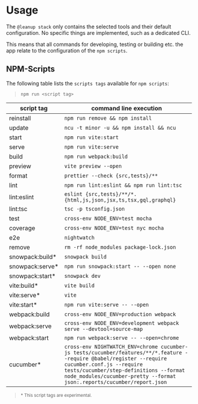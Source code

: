 # Usage

The `@leanup stack` only contains the selected tools and their default configuration. No specific things are implemented, such as a dedicated CLI.

This means that all commands for developing, testing or building etc. the app relate to the configuration of the `npm scripts`.

## NPM-Scripts

The following table lists the `scripts tags` available for `npm scripts`:

> `npm run <script tag>`

| script tag       | command line execution                                                                                                                                                                                                                                              |
| ---------------- | ------------------------------------------------------------------------------------------------------------------------------------------------------------------------------------------------------------------------------------------------------------------- |
| reinstall        | `npm run remove && npm install`                                                                                                                                                                                                                                     |
| update           | `ncu -t minor -u && npm install && ncu`                                                                                                                                                                                                                             |
| start            | `npm run vite:start`                                                                                                                                                                                                                                                |
| serve            | `npm run vite:serve`                                                                                                                                                                                                                                                |
| build            | `npm run webpack:build`                                                                                                                                                                                                                                             |
| preview          | `vite preview --open`                                                                                                                                                                                                                                               |
| format           | `prettier --check {src,tests}/**`                                                                                                                                                                                                                                   |
| lint             | `npm run lint:eslint && npm run lint:tsc`                                                                                                                                                                                                                           |
| lint:eslint      | `eslint {src,tests}/**/*.{html,js,json,jsx,ts,tsx,gql,graphql}`                                                                                                                                                                                                     |
| lint:tsc         | `tsc -p tsconfig.json`                                                                                                                                                                                                                                              |
| test             | `cross-env NODE_ENV=test mocha`                                                                                                                                                                                                                                     |
| coverage         | `cross-env NODE_ENV=test nyc mocha`                                                                                                                                                                                                                                 |
| e2e              | `nightwatch`                                                                                                                                                                                                                                                        |
| remove           | `rm -rf node_modules package-lock.json`                                                                                                                                                                                                                             |
| snowpack:build\* | `snowpack build`                                                                                                                                                                                                                                                    |
| snowpack:serve\* | `npm run snowpack:start -- --open none`                                                                                                                                                                                                                             |
| snowpack:start\* | `snowpack dev`                                                                                                                                                                                                                                                      |
| vite:build\*     | `vite build`                                                                                                                                                                                                                                                        |
| vite:serve\*     | `vite`                                                                                                                                                                                                                                                              |
| vite:start\*     | `npm run vite:serve -- --open`                                                                                                                                                                                                                                      |
| webpack:build    | `cross-env NODE_ENV=production webpack`                                                                                                                                                                                                                             |
| webpack:serve    | `cross-env NODE_ENV=development webpack serve --devtool=source-map`                                                                                                                                                                                                 |
| webpack:start    | `npm run webpack:serve -- --open=chrome`                                                                                                                                                                                                                            |
| cucumber\*       | `cross-env NIGHTWATCH_ENV=chrome cucumber-js tests/cucumber/features/**/*.feature --require @babel/register --require cucumber.conf.js --require tests/cucumber/step-definitions --format node_modules/cucumber-pretty --format json:.reports/cucumber/report.json` |

> <small>\* This script tags are experimental.</small>
